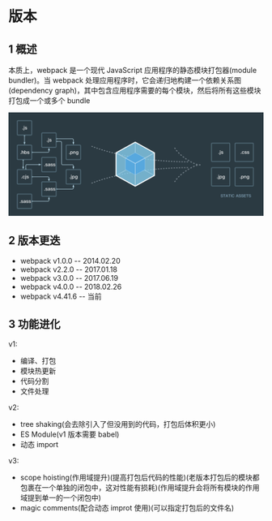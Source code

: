 # 版本

## 1 概述

本质上，webpack 是一个现代 JavaScript 应用程序的静态模块打包器(module bundler)。当 webpack 处理应用程序时，它会递归地构建一个依赖关系图(dependency graph)，其中包含应用程序需要的每个模块，然后将所有这些模块打包成一个或多个 bundle

![](../images/1_1.png)

## 2 版本更迭

- webpack v1.0.0 -- 2014.02.20
- webpack v2.2.0 -- 2017.01.18
- webpack v3.0.0 -- 2017.06.19
- webpack v4.0.0 -- 2018.02.26
- webpack v4.41.6 -- 当前

## 3 功能进化

v1:

- 编译、打包
- 模块热更新
- 代码分割
- 文件处理

v2:

- tree shaking(会去除引入了但没用到的代码，打包后体积更小)
- ES Module(v1 版本需要 babel)
- 动态 import

v3:

- scope hoisting(作用域提升)(提高打包后代码的性能)(老版本打包后的模块都包裹在一个单独的闭包中，这对性能有损耗)(作用域提升会将所有模块的作用域提到单一的一个闭包中)
- magic comments(配合动态 improt 使用)(可以指定打包后的文件名)
